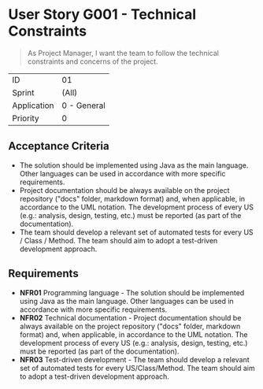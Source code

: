 # User Story G001 - Technical Constraints

> As Project Manager, I want the team to follow the technical constraints and concerns of the project.

|             |             |
| ----------- | ----------- |
| ID          | 01          |
| Sprint      | (All)       |
| Application | 0 - General |
| Priority    | 0           |

## Acceptance Criteria

- The solution should be implemented using Java as the main language. Other languages can be used in accordance with more specific requirements.
- Project documentation should be always available on the project repository ("docs" folder, markdown format) and, when applicable, in accordance to the UML notation. The development process of every US (e.g.: analysis, design, testing, etc.) must be reported (as part of the documentation).
- The team should develop a relevant set of automated tests for every US / Class / Method. The team should aim to adopt a test-driven development approach.

## Requirements

- **NFR01** Programming language - The solution should be implemented using Java as the main language. Other languages can be used in accordance with more specific requirements.
- **NFR02** Technical documentation - Project documentation should be always available on the project repository ("docs" folder, markdown format) and, when applicable, in accordance to the UML notation. The development process of every US (e.g.: analysis, design, testing, etc.) must be reported (as part of the documentation).
- **NFR03** Test-driven development - The team should develop a relevant set of automated tests for every US/Class/Method. The team should aim to adopt a test-driven development approach.
